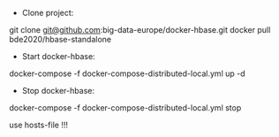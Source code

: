 - Clone project:
 
git clone git@github.com:big-data-europe/docker-hbase.git
docker pull bde2020/hbase-standalone

 - Start docker-hbase:
 
docker-compose -f docker-compose-distributed-local.yml up -d

 - Stop docker-hbase:
 
docker-compose -f docker-compose-distributed-local.yml stop

use hosts-file !!!